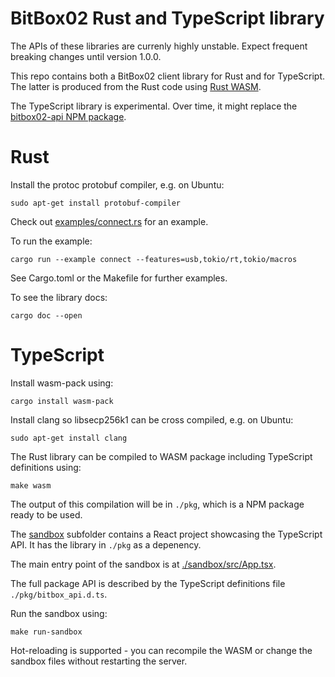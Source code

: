 # BitBox02 Rust and TypeScript library

The APIs of these libraries are currenly highly unstable. Expect frequent breaking changes until
version 1.0.0.

This repo contains both a BitBox02 client library for Rust and for TypeScript. The latter is
produced from the Rust code using [Rust WASM](https://rustwasm.github.io/docs/book/).

The TypeScript library is experimental. Over time, it might replace the [bitbox02-api NPM
package](https://www.npmjs.com/package/bitbox02-api).

# Rust

Install the protoc protobuf compiler, e.g. on Ubuntu:

    sudo apt-get install protobuf-compiler

Check out [examples/connect.rs](examples/connect.rs) for an example.

To run the example:

    cargo run --example connect --features=usb,tokio/rt,tokio/macros

See Cargo.toml or the Makefile for further examples.

To see the library docs:

    cargo doc --open

# TypeScript

Install wasm-pack using:

    cargo install wasm-pack

Install clang so libsecp256k1 can be cross compiled, e.g. on Ubuntu:

    sudo apt-get install clang

The Rust library can be compiled to WASM package including TypeScript definitions using:

    make wasm

The output of this compilation will be in `./pkg`, which is a NPM package ready to be used.

The [sandbox](sandbox/) subfolder contains a React project showcasing the TypeScript API. It
has the library in `./pkg` as a depenency.

The main entry point of the sandbox is at [./sandbox/src/App.tsx](./sandbox/src/App.tsx).

The full package API is described by the TypeScript definitions file `./pkg/bitbox_api.d.ts`.

Run the sandbox using:

    make run-sandbox

Hot-reloading is supported - you can recompile the WASM or change the sandbox files without
restarting the server.
